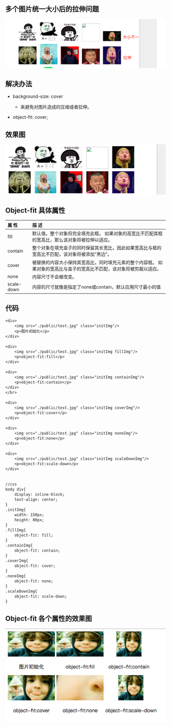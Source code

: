
## 多个图片统一大小后的拉伸问题
![](/images/2020-04-23-16-17-49.png)

## 解决办法

- background-size: cover 
  - 来避免对图片造成的压缩或者拉伸。
  
- object-fit: cover;


## 效果图
![](/images/2020-04-23-16-20-09.png)

## Object-fit 具体属性

| 属 性   |	描  述|
|:------|:--- |
| fill|	默认值。整个对象将完全填充此框。 如果对象的高宽比不匹配其框的宽高比，那么该对象将被拉伸以适应。|
|contain	|整个对象在填充盒子的同时保留其长宽比，因此如果宽高比与框的宽高比不匹配，该对象将被添加“黑边”。|
|cover |	被替换的内容大小保持其宽高比，同时填充元素的整个内容框。 如果对象的宽高比与盒子的宽高比不匹配，该对象将被剪裁以适应。|
|none	|内容尺寸不会被改变。|
|scale-down	|内容的尺寸就像是指定了none或contain，默认应用尺寸最小的值|

## 代码

```
<div>
    <img src="./public/test.jpg" class="initImg"/> 
    <p>图片初始化</p>
</div>

<div>
    <img src="./public/test.jpg" class="initImg fillImg"/> 
    <p>object-fit:fill</p>
</div>

<div>
    <img src="./public/test.jpg" class="initImg containImg"/> 
    <p>object-fit:contain</p>
</div>
</br>

<div>
    <img src="./public/test.jpg" class="initImg coverImg"/> 
    <p>object-fit:cover</p>
</div>

<div>
    <img src="./public/test.jpg" class="initImg noneImg"/> 
    <p>object-fit:none</p>
</div>

<div>
    <img src="./public/test.jpg" class="initImg scaleDownImg"/> 
    <p>object-fit:scale-down</p>
</div>


//css
body div{
    display: inline-block;
    text-align: center;
}
.initImg{
    width: 150px;
    height: 80px;
}
.fillImg{
    object-fit: fill;
}
.containImg{
    object-fit: contain;
}
.coverImg{
    object-fit: cover;
}
.noneImg{
    object-fit: none;
}
.scaleDownImg{
    object-fit: scale-down;
}
```

## Object-fit 各个属性的效果图

![](/images/2020-04-23-16-23-33.png)